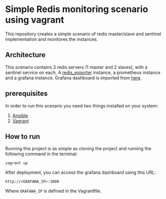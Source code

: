 # Simple Redis monitoring scenario using vagrant
This repository creates a simple scenario of redis master/slave and sentinel implementation and monitores the instances.
## Architecture
This scenario contains 3 redis servers (1 master and 2 slaves), with a sentinel service on each, A [redis_exporter](https://github.com/oliver006/redis_exporter) instance, a prometheus instance and a grafana instance. Grafana dashboard is imported from [here](https://github.com/oliver006/redis_exporter/blob/master/contrib/grafana_prometheus_redis_dashboard.json).
## prerequisites
In order to run this scenario you need two things installed on your system:
1. [Ansible](https://www.ansible.com/)
2. [Vagrant](https://www.vagrantup.com/)
## How to run
Running this project is as simple as cloning the project and running the following command in the terminal:
```
vagrant up
```
After deployment, you can access the grafana dashboard using this URL:
```
http://<GRAFANA_IP>:3000
```
Where `GRAFANA_IP` is defined in the Vagrantfile.